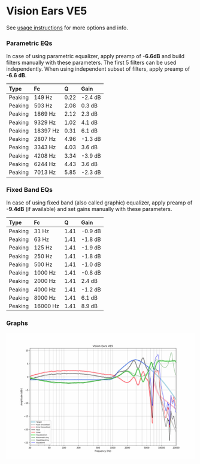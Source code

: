 # Vision Ears VE5
See [usage instructions](https://github.com/jaakkopasanen/AutoEq#usage) for more options and info.

### Parametric EQs
In case of using parametric equalizer, apply preamp of **-6.6dB** and build filters manually
with these parameters. The first 5 filters can be used independently.
When using independent subset of filters, apply preamp of **-6.6 dB**.

| Type    | Fc       |    Q | Gain    |
|:--------|:---------|:-----|:--------|
| Peaking | 149 Hz   | 0.22 | -2.4 dB |
| Peaking | 503 Hz   | 2.08 | 0.3 dB  |
| Peaking | 1869 Hz  | 2.12 | 2.3 dB  |
| Peaking | 9329 Hz  | 1.02 | 4.1 dB  |
| Peaking | 18397 Hz | 0.31 | 6.1 dB  |
| Peaking | 2807 Hz  | 4.96 | -1.3 dB |
| Peaking | 3343 Hz  | 4.03 | 3.6 dB  |
| Peaking | 4208 Hz  | 3.34 | -3.9 dB |
| Peaking | 6244 Hz  | 4.43 | 3.6 dB  |
| Peaking | 7013 Hz  | 5.85 | -2.3 dB |

### Fixed Band EQs
In case of using fixed band (also called graphic) equalizer, apply preamp of **-9.4dB**
(if available) and set gains manually with these parameters.

| Type    | Fc       |    Q | Gain    |
|:--------|:---------|:-----|:--------|
| Peaking | 31 Hz    | 1.41 | -0.9 dB |
| Peaking | 63 Hz    | 1.41 | -1.8 dB |
| Peaking | 125 Hz   | 1.41 | -1.9 dB |
| Peaking | 250 Hz   | 1.41 | -1.8 dB |
| Peaking | 500 Hz   | 1.41 | -1.0 dB |
| Peaking | 1000 Hz  | 1.41 | -0.8 dB |
| Peaking | 2000 Hz  | 1.41 | 2.4 dB  |
| Peaking | 4000 Hz  | 1.41 | -1.2 dB |
| Peaking | 8000 Hz  | 1.41 | 6.1 dB  |
| Peaking | 16000 Hz | 1.41 | 8.9 dB  |

### Graphs
![](./Vision%20Ears%20VE5.png)